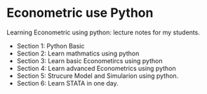 # Econometric use Python

Learning Econometric using python: lecture notes for my students.

* Section 1: Python Basic
* Section 2: Learn mathmatics using python
* Section 3: Learn basic Econometircs using python
* Section 4: Learn advanced Econometrics using python
* Section 5: Strucure Model and Simularion using python.
* Section 6: Learn STATA in one day. 


